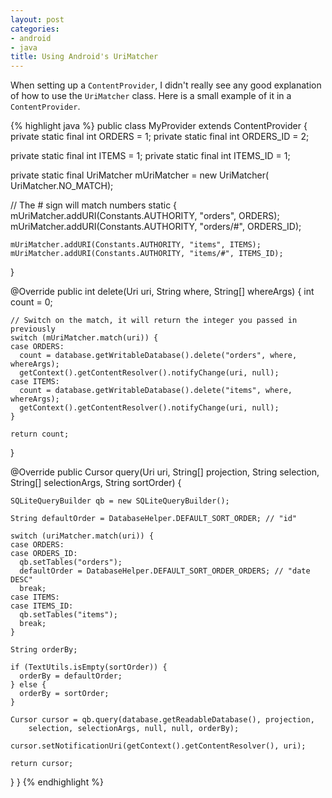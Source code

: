 ```yaml
---
layout: post
categories:
- android
- java
title: Using Android's UriMatcher
---
```


When setting up a `ContentProvider`, I didn't really see any good explanation of how to use the `UriMatcher` class. Here is a small example of it in a `ContentProvider`.

{% highlight java %}
public class MyProvider extends ContentProvider {
  private static final int ORDERS = 1;
  private static final int ORDERS_ID = 2;

  private static final int ITEMS = 1;
  private static final int ITEMS_ID = 1;

  private static final UriMatcher mUriMatcher = new UriMatcher(
      UriMatcher.NO_MATCH);

  // The # sign will match numbers
  static {
    mUriMatcher.addURI(Constants.AUTHORITY, "orders", ORDERS);
    mUriMatcher.addURI(Constants.AUTHORITY, "orders/#", ORDERS_ID);

    mUriMatcher.addURI(Constants.AUTHORITY, "items", ITEMS);
    mUriMatcher.addURI(Constants.AUTHORITY, "items/#", ITEMS_ID);
  }

  @Override
  public int delete(Uri uri, String where, String[] whereArgs) {
    int count = 0;

    // Switch on the match, it will return the integer you passed in previously
    switch (mUriMatcher.match(uri)) {
    case ORDERS:
      count = database.getWritableDatabase().delete("orders", where, whereArgs);
      getContext().getContentResolver().notifyChange(uri, null);
    case ITEMS:
      count = database.getWritableDatabase().delete("items", where, whereArgs);
      getContext().getContentResolver().notifyChange(uri, null);
    }

    return count;
  }

  @Override
  public Cursor query(Uri uri, String[] projection, String selection,
      String[] selectionArgs, String sortOrder) {

    SQLiteQueryBuilder qb = new SQLiteQueryBuilder();

    String defaultOrder = DatabaseHelper.DEFAULT_SORT_ORDER; // "id"

    switch (uriMatcher.match(uri)) {
    case ORDERS:
    case ORDERS_ID:
      qb.setTables("orders");
      defaultOrder = DatabaseHelper.DEFAULT_SORT_ORDER_ORDERS; // "date DESC"
      break;
    case ITEMS:
    case ITEMS_ID:
      qb.setTables("items");
      break;
    }

    String orderBy;

    if (TextUtils.isEmpty(sortOrder)) {
      orderBy = defaultOrder;
    } else {
      orderBy = sortOrder;
    }

    Cursor cursor = qb.query(database.getReadableDatabase(), projection,
        selection, selectionArgs, null, null, orderBy);

    cursor.setNotificationUri(getContext().getContentResolver(), uri);

    return cursor;
  }
}
{% endhighlight %}
